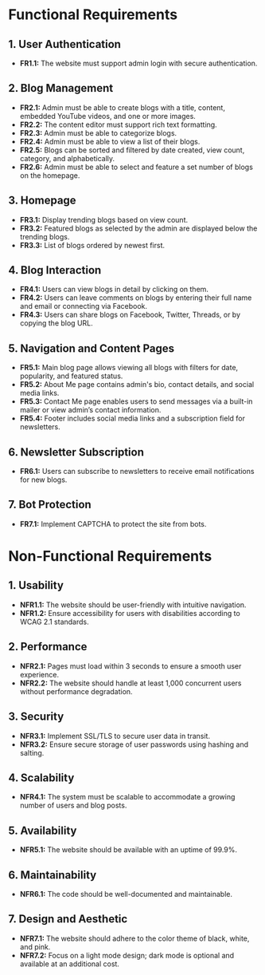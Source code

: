 # Functional Requirements

## 1. **User Authentication**
- **FR1.1:** The website must support admin login with secure authentication.

## 2. **Blog Management**
- **FR2.1:** Admin must be able to create blogs with a title, content, embedded YouTube videos, and one or more images.
- **FR2.2:** The content editor must support rich text formatting.
- **FR2.3:** Admin must be able to categorize blogs.
- **FR2.4:** Admin must be able to view a list of their blogs.
- **FR2.5:** Blogs can be sorted and filtered by date created, view count, category, and alphabetically.
- **FR2.6:** Admin must be able to select and feature a set number of blogs on the homepage.

## 3. **Homepage**
- **FR3.1:** Display trending blogs based on view count.
- **FR3.2:** Featured blogs as selected by the admin are displayed below the trending blogs.
- **FR3.3:** List of blogs ordered by newest first.

## 4. **Blog Interaction**
- **FR4.1:** Users can view blogs in detail by clicking on them.
- **FR4.2:** Users can leave comments on blogs by entering their full name and email or connecting via Facebook.
- **FR4.3:** Users can share blogs on Facebook, Twitter, Threads, or by copying the blog URL.

## 5. **Navigation and Content Pages**
- **FR5.1:** Main blog page allows viewing all blogs with filters for date, popularity, and featured status.
- **FR5.2:** About Me page contains admin's bio, contact details, and social media links.
- **FR5.3:** Contact Me page enables users to send messages via a built-in mailer or view admin’s contact information.
- **FR5.4:** Footer includes social media links and a subscription field for newsletters.

## 6. **Newsletter Subscription**
- **FR6.1:** Users can subscribe to newsletters to receive email notifications for new blogs.

## 7. **Bot Protection**
- **FR7.1:** Implement CAPTCHA to protect the site from bots.

# Non-Functional Requirements

## 1. **Usability**
- **NFR1.1:** The website should be user-friendly with intuitive navigation.
- **NFR1.2:** Ensure accessibility for users with disabilities according to WCAG 2.1 standards.

## 2. **Performance**
- **NFR2.1:** Pages must load within 3 seconds to ensure a smooth user experience.
- **NFR2.2:** The website should handle at least 1,000 concurrent users without performance degradation.

## 3. **Security**
- **NFR3.1:** Implement SSL/TLS to secure user data in transit.
- **NFR3.2:** Ensure secure storage of user passwords using hashing and salting.

## 4. **Scalability**
- **NFR4.1:** The system must be scalable to accommodate a growing number of users and blog posts.

## 5. **Availability**
- **NFR5.1:** The website should be available with an uptime of 99.9%.

## 6. **Maintainability**
- **NFR6.1:** The code should be well-documented and maintainable.

## 7. **Design and Aesthetic**
- **NFR7.1:** The website should adhere to the color theme of black, white, and pink.
- **NFR7.2:** Focus on a light mode design; dark mode is optional and available at an additional cost.
